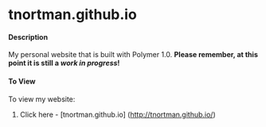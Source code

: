 # tnortman.github.io
#### Description
My personal website that is built with Polymer 1.0. **Please remember, at this point it is still a _work in progress_!**

#### To View
To view my website:
  1. Click here - [tnortman.github.io] (http://tnortman.github.io/) 
